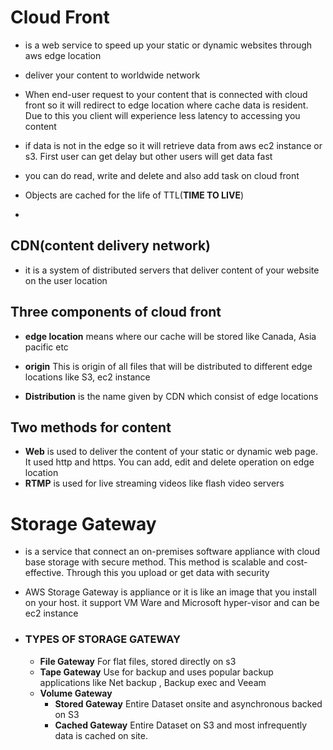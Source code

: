 # Cloud Front

- is a web service to speed up your static or dynamic websites through aws edge location 

- deliver your content to worldwide network 

- When end-user request to your content that is connected with cloud front so it will redirect to edge location where cache data is resident. Due to this you client will experience less latency to accessing you content

- if data is not in the edge so it will retrieve data from aws ec2 instance or s3. First user can get delay but other users will get data fast

- you can do read, write and delete and also add task on cloud front

- Objects are cached for the life of TTL(**TIME TO LIVE**)

- 

  

## CDN(content delivery network)

- it  is a system of distributed servers that deliver content of your website on the user location 

## Three components of cloud front

- **edge location** means where our cache will be stored like Canada, Asia pacific etc

- **origin** This is origin of all files that will be distributed to different edge locations like S3, ec2 instance

- **Distribution** is the name given by CDN which consist of edge locations

  

## Two methods for content

- **Web** is used to deliver the content of your static or dynamic web page. It used http and https. You can add, edit and delete operation on edge location
- **RTMP** is used for live streaming videos like flash video servers

# Storage Gateway

- is a service that connect an on-premises software appliance  with cloud base storage with secure method. This method is scalable and cost-effective. Through this you upload or get data with security 

- AWS Storage Gateway is appliance or it is like an image that you install on your host. it support VM Ware  and Microsoft hyper-visor and can be ec2 instance

- ### TYPES OF STORAGE GATEWAY

  -  **File Gateway** For flat files, stored directly on s3
  - **Tape Gateway** Use for backup and uses popular backup applications like Net backup , Backup exec and Veeam
  - **Volume Gateway** 
    - **Stored Gateway** Entire Dataset onsite and asynchronous backed on S3
    - **Cached Gateway**  Entire Dataset on S3 and most infrequently data is cached on site.

